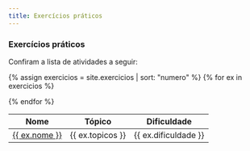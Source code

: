 ```yaml
---
title: Exercícios práticos
---
```


### Exercícios práticos


Confiram a lista de atividades a seguir:

<table>
 <thead>
    <tr>
        <th> Nome </th>
        <th> Tópico </th>
        <th> Dificuldade</th>
    </tr>
 </thead>
 <tbody>


{% assign exercicios = site.exercicios | sort: "numero" %}
{% for ex in exercicios %}
    <tr>
        <td> <a href="{{ ex.url | relative_url }}" target="_blank">{{  ex.nome }}</a></td>
        <td> {{ ex.topicos }} </td>
        <td> {{ ex.dificuldade }} </td>
    </tr>
{% endfor %}
  </tbody>
</table>

